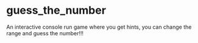 # guess_the_number
An interactive console run game where you get hints, you can change the range and guess the number!!!

